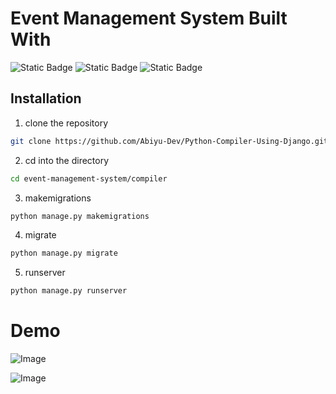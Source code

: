 # Event Management System Built With

![Static Badge](https://img.shields.io/badge/Django-green)
![Static Badge](https://img.shields.io/badge/Bootstrap-blue)
![Static Badge](https://img.shields.io/badge/Javascript-yellow)


## Installation

1. clone the repository

``` bash
git clone https://github.com/Abiyu-Dev/Python-Compiler-Using-Django.git

```

2. cd into the directory

``` bash
cd event-management-system/compiler

```

3. makemigrations

``` bash
python manage.py makemigrations

```

4. migrate

``` bash
python manage.py migrate

```

5. runserver

``` bash
python manage.py runserver

```

# Demo


![Image](https://github.com/user-attachments/assets/940b1143-85c0-4702-8410-78e7cec77148)

![Image](https://github.com/user-attachments/assets/268b059f-0c35-4a57-98eb-c37deed53f2e)
